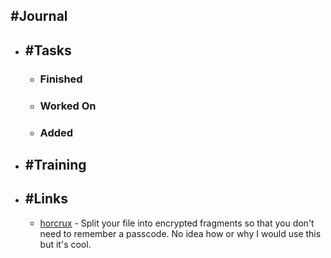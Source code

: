 ## #Journal
- ## #Tasks
	- ### Finished
	- ### Worked On
	- ### Added
- ## #Training
- ## #Links
	- [horcrux](https://github.com/jesseduffield/horcrux) - Split your file into encrypted fragments so that you don't need to remember a passcode. No idea how or why I would use this but it's cool.
